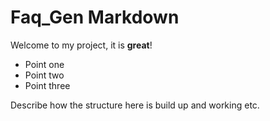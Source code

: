 # Faq_Gen Markdown

Welcome to my project, it is __great__!

* Point one
* Point two
* Point three

Describe how the structure here is build up and working etc.
